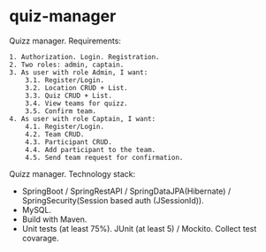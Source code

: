 # quiz-manager
Quizz manager. Requirements:

	1. Authorization. Login. Registration.
	2. Two roles: admin, captain.
	3. As user with role Admin, I want:
		3.1. Register/Login.
		3.2. Location CRUD + List.
		3.3. Quiz CRUD + List.
		3.4. View teams for quizz.
		3.5. Confirm team.
	4. As user with role Captain, I want:
		4.1. Register/Login.
		4.2. Team CRUD.
		4.3. Participant CRUD.
		4.4. Add participant to the team.
		4.5. Send team request for confirmation.

Quizz manager. Technology stack:
- SpringBoot / SpringRestAPI / SpringDataJPA(Hibernate) / SpringSecurity(Session based auth (JSessionId)).
- MySQL.
- Build with Maven.
- Unit tests (at least 75%). JUnit (at least 5) / Mockito. Collect test covarage.
